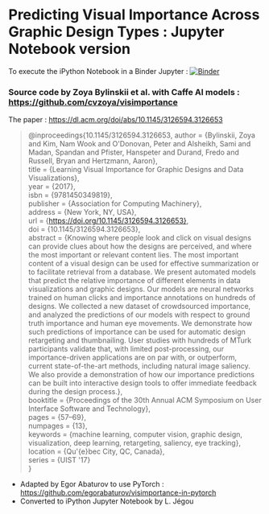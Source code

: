 # Predicting Visual Importance Across Graphic Design Types : Jupyter Notebook version

To execute the iPython Notebook in a Binder Jupyter : [![Binder](https://mybinder.org/badge_logo.svg)](https://notebooks.gesis.org/binder/v2/gh/ljegou/visimportance-notebook/HEAD)

### Source code by Zoya Bylinskii et al. with Caffe AI models : https://github.com/cvzoya/visimportance

The paper : https://dl.acm.org/doi/abs/10.1145/3126594.3126653

> @inproceedings{10.1145/3126594.3126653,
author = {Bylinskii, Zoya and Kim, Nam Wook and O'Donovan, Peter and Alsheikh, Sami and Madan, Spandan and Pfister, Hanspeter and Durand, Fredo and Russell, Bryan and Hertzmann, Aaron},  
title = {Learning Visual Importance for Graphic Designs and Data Visualizations},  
year = {2017},  
isbn = {9781450349819},  
publisher = {Association for Computing Machinery},  
address = {New York, NY, USA},  
url = {https://doi.org/10.1145/3126594.3126653},  
doi = {10.1145/3126594.3126653},  
abstract = {Knowing where people look and click on visual designs can provide clues about how the designs are perceived, and where the most important or relevant content lies. The most important content of a visual design can be used for effective summarization or to facilitate retrieval from a database. We present automated models that predict the relative importance of different elements in data visualizations and graphic designs. Our models are neural networks trained on human clicks and importance annotations on hundreds of designs. We collected a new dataset of crowdsourced importance, and analyzed the predictions of our models with respect to ground truth importance and human eye movements. We demonstrate how such predictions of importance can be used for automatic design retargeting and thumbnailing. User studies with hundreds of MTurk participants validate that, with limited post-processing, our importance-driven applications are on par with, or outperform, current state-of-the-art methods, including natural image saliency. We also provide a demonstration of how our importance predictions can be built into interactive design tools to offer immediate feedback during the design process.},  
booktitle = {Proceedings of the 30th Annual ACM Symposium on User Interface Software and Technology},  
pages = {57–69},  
numpages = {13},  
keywords = {machine learning, computer vision, graphic design, visualization, deep learning, retargeting, saliency, eye tracking},  
location = {Qu\'{e}bec City, QC, Canada},  
series = {UIST '17}  
}

- Adapted by Egor Abaturov to use PyTorch : https://github.com/egorabaturov/visimportance-in-pytorch
- Converted to iPython Jupyter Notebook by L. Jégou
